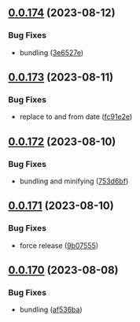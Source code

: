 ## [0.0.174](https://github.com/mikemickymick/mercury/compare/v0.0.173...v0.0.174) (2023-08-12)


### Bug Fixes

* bundling ([3e6527e](https://github.com/mikemickymick/mercury/commit/3e6527e155de7abdd5de38cac1f840c969f45868))



## [0.0.173](https://github.com/mikemickymick/mercury/compare/v0.0.172...v0.0.173) (2023-08-11)


### Bug Fixes

* replace to and from date ([fc91e2e](https://github.com/mikemickymick/mercury/commit/fc91e2e0132763470f616f9c4e5d2d8220166947))



## [0.0.172](https://github.com/mikemickymick/mercury/compare/v0.0.171...v0.0.172) (2023-08-10)


### Bug Fixes

* bundling and minifying ([753d6bf](https://github.com/mikemickymick/mercury/commit/753d6bf7a3cf2287997c824e68a0189c3f3f17c4))



## [0.0.171](https://github.com/mikemickymick/mercury/compare/v0.0.170...v0.0.171) (2023-08-10)


### Bug Fixes

* force release ([9b07555](https://github.com/mikemickymick/mercury/commit/9b0755535c32a1e76d0bcd2a4f913b29b6b99a34))



## [0.0.170](https://github.com/mikemickymick/mercury/compare/v0.0.169...v0.0.170) (2023-08-08)


### Bug Fixes

* bundling ([af536ba](https://github.com/mikemickymick/mercury/commit/af536ba033684a153a4716a18262232aea5f5dab))



